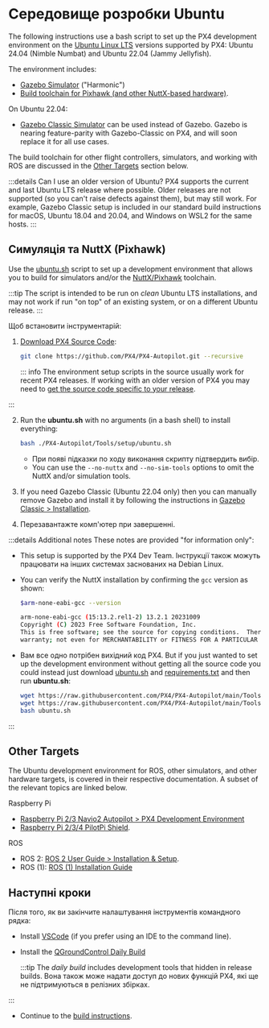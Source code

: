 # Середовище розробки Ubuntu

The following instructions use a bash script to set up the PX4 development environment on the [Ubuntu Linux LTS](https://wiki.ubuntu.com/LTS) versions supported by PX4: Ubuntu 24.04 (Nimble Numbat) and Ubuntu 22.04 (Jammy Jellyfish).

The environment includes:

- [Gazebo Simulator](../sim_gazebo_gz/index.md) ("Harmonic")
- [Build toolchain for Pixhawk (and other NuttX-based hardware)](../dev_setup/building_px4.md#nuttx-pixhawk-based-boards).

On Ubuntu 22.04:

- [Gazebo Classic Simulator](../sim_gazebo_classic/index.md) can be used instead of Gazebo.
  Gazebo is nearing feature-parity with Gazebo-Classic on PX4, and will soon replace it for all use cases.

The build toolchain for other flight controllers, simulators, and working with ROS are discussed in the [Other Targets](#other-targets) section below.

:::details
Can I use an older version of Ubuntu?
PX4 supports the current and last Ubuntu LTS release where possible.
Older releases are not supported (so you can't raise defects against them), but may still work.
For example, Gazebo Classic setup is included in our standard build instructions for macOS, Ubuntu 18.04 and 20.04, and Windows on WSL2 for the same hosts.
:::

## Симуляція та NuttX (Pixhawk)

Use the [ubuntu.sh](https://github.com/PX4/PX4-Autopilot/blob/main/Tools/setup/ubuntu.sh) script to set up a development environment that allows you to build for simulators and/or the [NuttX/Pixhawk](../dev_setup/building_px4.md#nuttx-pixhawk-based-boards) toolchain.

:::tip
The script is intended to be run on _clean_ Ubuntu LTS installations, and may not work if run "on top" of an existing system, or on a different Ubuntu release.
:::

Щоб встановити інструментарій:

1. [Download PX4 Source Code](../dev_setup/building_px4.md):

   ```sh
   git clone https://github.com/PX4/PX4-Autopilot.git --recursive
   ```

   ::: info
   The environment setup scripts in the source usually work for recent PX4 releases.
   If working with an older version of PX4 you may need to [get the source code specific to your release](../contribute/git_examples.md#get-a-specific-release).

:::

2. Run the **ubuntu.sh** with no arguments (in a bash shell) to install everything:

   ```sh
   bash ./PX4-Autopilot/Tools/setup/ubuntu.sh
   ```

   - При появі підказки по ходу виконання скрипту підтвердить вибір.
   - You can use the `--no-nuttx` and `--no-sim-tools` options to omit the NuttX and/or simulation tools.

3. If you need Gazebo Classic (Ubuntu 22.04 only) then you can manually remove Gazebo and install it by following the instructions in [Gazebo Classic > Installation](../sim_gazebo_classic/index.md#installation).

4. Перезавантажте комп'ютер при завершенні.

:::details
Additional notes
These notes are provided "for information only":

- This setup is supported by the PX4 Dev Team.
  Інструкції також можуть працювати на інших системах заснованих на Debian Linux.

- You can verify the NuttX installation by confirming the `gcc` version as shown:

  ```sh
  $arm-none-eabi-gcc --version

  arm-none-eabi-gcc (15:13.2.rel1-2) 13.2.1 20231009
  Copyright (C) 2023 Free Software Foundation, Inc.
  This is free software; see the source for copying conditions.  There is NO
  warranty; not even for MERCHANTABILITY or FITNESS FOR A PARTICULAR PURPOSE.
  ```

- Вам все одно потрібен вихідний код PX4.
  But if you just wanted to set up the development environment without getting all the source code you could instead just download [ubuntu.sh](https://github.com/PX4/PX4-Autopilot/blob/main/Tools/setup/ubuntu.sh) and [requirements.txt](https://github.com/PX4/PX4-Autopilot/blob/main/Tools/setup/requirements.txt) and then run **ubuntu.sh**:

  ```sh
  wget https://raw.githubusercontent.com/PX4/PX4-Autopilot/main/Tools/setup/ubuntu.sh
  wget https://raw.githubusercontent.com/PX4/PX4-Autopilot/main/Tools/setup/requirements.txt
  bash ubuntu.sh
  ```


:::

## Other Targets

The Ubuntu development environment for ROS, other simulators, and other hardware targets, is covered in their respective documentation.
A subset of the relevant topics are linked below.

Raspberry Pi

- [Raspberry Pi 2/3 Navio2 Autopilot > PX4 Development Environment](../flight_controller/raspberry_pi_navio2.md#px4-development-environment)
- [Raspberry Pi 2/3/4 PilotPi Shield](../flight_controller/raspberry_pi_pilotpi.md).

ROS

- ROS 2: [ROS 2 User Guide > Installation & Setup](../ros2/user_guide.md#installation-setup).
- ROS (1): [ROS (1) Installation Guide](../ros/mavros_installation.md)

## Наступні кроки

Після того, як ви закінчите налаштування інструментів командного рядка:

- Install [VSCode](../dev_setup/vscode.md) (if you prefer using an IDE to the command line).

- Install the [QGroundControl Daily Build](../dev_setup/qgc_daily_build.md)

  :::tip
  The _daily build_ includes development tools that hidden in release builds.
  Вона також може надати доступ до нових функцій PX4, які ще не підтримуються в релізних збірках.

:::

- Continue to the [build instructions](../dev_setup/building_px4.md).
